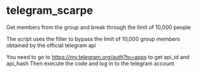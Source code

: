 # telegram_scarpe
Get members from the group and break through the limit of 10,000 people


The script uses the filter to bypass the limit of 10,000 group members obtained by the official telegram api


You need to go to https://my.telegram.org/auth?to=apps to get api_id and api_hash
Then execute the code and log in to the telegram account
